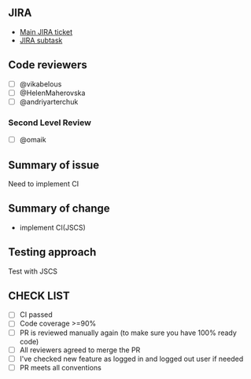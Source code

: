 ## JIRA

* [Main JIRA ticket](http://ssu-jira.softserveinc.com/browse/LVRUBYM-220)
* [JIRA subtask](http://ssu-jira.softserveinc.com/browse/LVRUBYM-317)

## Code reviewers

- [ ] @vikabelous
- [ ] @HelenMaherovska
- [ ] @andriyarterchuk

### Second Level Review

- [ ] @omaik

## Summary of issue

Need to implement CI

## Summary of change

- implement CI(JSCS)

## Testing approach

Test with JSCS

## CHECK LIST
- [ ]  СI passed
- [ ]  Сode coverage >=90%
- [ ]  PR is reviewed manually again (to make sure you have 100% ready code)
- [ ]  All reviewers agreed to merge the PR
- [ ]  I've checked new feature as logged in and logged out user if needed
- [ ]  PR meets all conventions
